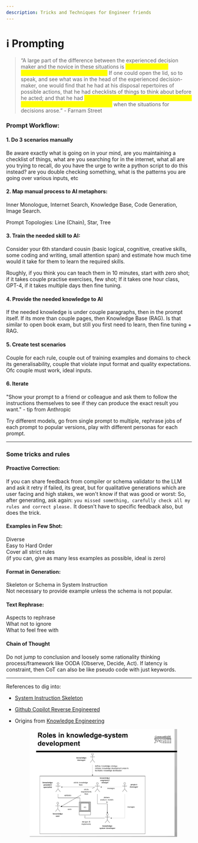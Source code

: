 ```yaml
---
description: Tricks and Techniques for Engineer friends
---
```


# ℹ️ Prompting

> “A large part of the difference between the experienced decision maker and the novice in these situations is <mark style="color:yellow;">not any particular intangible like judgment or intuition.</mark> If one could open the lid, so to speak, and see what was in the head of the experienced decision-maker, one would find that he had at his disposal repertoires of possible actions, that he had checklists of things to think about before he acted; and that he had <mark style="color:yellow;">mechanisms in his mind to evoke these, and bring these to his conscious attention</mark> when the situations for decisions arose.” - Farnam Street



### **Prompt Workflow:**

#### **1.  Do 3 scenarios manually**

Be aware exactly what is going on in your mind, are you maintaining a checklist of things, what are you searching for in the internet, what all are you trying to recall, do you have the urge to write a python script to do this instead? are you double checking something, what is the patterns you are going over various inputs, etc

#### **2.  Map manual process to AI metaphors:**

Inner Monologue, Internet Search, Knowledge Base, Code Generation, Image Search.

Prompt Topologies: Line (Chain), Star, Tree

#### **3.  Train the needed skill to AI:**

Consider your 6th standard cousin (basic logical, cognitive, creative skills, some coding and writing, small attention span) and estimate how much time would it take for them to learn the required skills.

Roughly, if you think you can teach them in 10 minutes, start with zero shot; if it takes couple practise exercises, few shot; If it takes one hour class, GPT-4, if it takes multiple days then fine tuning.

#### **4.  Provide the needed knowledge to AI**

If the needed knowledge is under couple paragraphs, then in the prompt itself. If its more than couple pages, then Knowledge Base (RAG). Is that similar to open book exam, but still you first need to learn, then fine tuning + RAG.

#### **5.  Create test scenarios**

Couple for each rule, couple out of training examples and domains to check its generalisability, couple that violate input format and quality expectations. Ofc couple must work, ideal inputs.

#### **6.  Iterate**

"Show your prompt to a friend or colleague and ask them to follow the instructions themselves to see if they can produce the exact result you want." - tip from Anthropic

Try different models, go from single prompt to multiple, rephrase jobs of each prompt to popular versions, play with different personas for each prompt.



***

### Some tricks and rules

#### Proactive Correction:

If you can share feedback from compiler or schema validator to the LLM and ask it retry if failed, its great, but for qualitative generations which are user facing and high stakes, we won't know if that was good or worst: So, after generating, ask again: `you missed something, carefully check all my rules and correct please.` It doesn't have to specific feedback also, but does the trick.

#### **Examples in Few Shot:**

Diverse\
Easy to Hard Order\
Cover all strict rules\
(if you can, give as many less examples as possible, ideal is zero)

#### **Format in Generation:**

Skeleton or Schema in System Instruction\
Not necessary to provide example unless the schema is not popular.

#### **Text Rephrase:**

Aspects to rephrase\
What not to ignore\
What to feel free with

#### **Chain of Thought**

Do not jump to conclusion and loosely some rationality thinking process/framework like OODA (Observe, Decide, Act). If latency is constraint, then CoT can also be like pseudo code with just keywords.

***



References to dig into:

* [System Instruction Skeleton](https://mitenmit.github.io/gpt/)
* [Github Copilot Reverse Engineered](https://thakkarparth007.github.io/copilot-explorer/posts/copilot-internals.html)
*   Origins from [Knowledge Engineering](https://commonkads.org/introduction/)

    <figure><img src="../.gitbook/assets/image (11).png" alt=""><figcaption></figcaption></figure>
